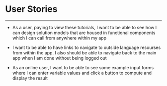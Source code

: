 User Stories
============

------------------------------------------------------------------------

-   As a user, paying to view these tutorials, I want to be able to see
    how I can design solution models that are housed in functional
    components which I can call from anywhere within my app

-   I want to be able to have links to navigate to outside language
    resourses from within the app. I also should be able to navigate
    back to the main app when I am done without being logged out

-   As an online user, I want to be able to see some example input forms
    where I can enter variable values and click a button to compute and
    display the result
